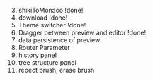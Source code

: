 <!-- 1. set opacity in color picker
2. add global color picker, and different color picker for different tools -->

3. shikiToMonaco !done!
4. download !done!
5. Theme switcher !done!
6. Dragger between preview and editor !done!
7. data persistence of preview
8. Router Parameter
9. history panel
10. tree structure panel
11. repect brush, erase brush
